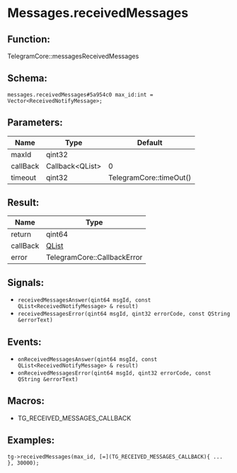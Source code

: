 # Messages.receivedMessages

## Function:

TelegramCore::messagesReceivedMessages

## Schema:

`messages.receivedMessages#5a954c0 max_id:int = Vector<ReceivedNotifyMessage>;`
## Parameters:

|Name|Type|Default|
|----|----|-------|
|maxId|qint32||
|callBack|Callback<QList<ReceivedNotifyMessage>\>|0|
|timeout|qint32|TelegramCore::timeOut()|

## Result:

|Name|Type|
|----|----|
|return|qint64|
|callBack|[QList<ReceivedNotifyMessage>](../../types/qlist<receivednotifymessage>.md)|
|error|TelegramCore::CallbackError|

## Signals:

* `receivedMessagesAnswer(qint64 msgId, const QList<ReceivedNotifyMessage> & result)`
* `receivedMessagesError(qint64 msgId, qint32 errorCode, const QString &errorText)`

## Events:

* `onReceivedMessagesAnswer(qint64 msgId, const QList<ReceivedNotifyMessage> & result)`
* `onReceivedMessagesError(qint64 msgId, qint32 errorCode, const QString &errorText)`

## Macros:

* TG_RECEIVED_MESSAGES_CALLBACK

## Examples:

`tg->receivedMessages(max_id, [=](TG_RECEIVED_MESSAGES_CALLBACK){
    ...
}, 30000);`
